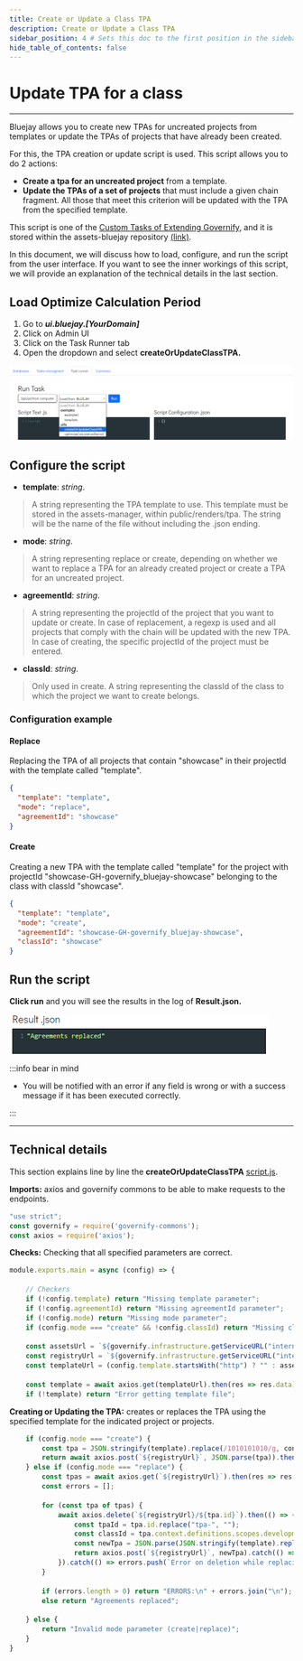 ```yaml
---
title: Create or Update a Class TPA 
description: Create or Update a Class TPA 
sidebar_position: 4 # Sets this doc to the first position in the sidebar
hide_table_of_contents: false
---
```


# Update TPA for a class

---

Bluejay allows you to create new TPAs ​​for uncreated projects from templates or update the TPAs ​​of projects that have already been created.

For this, the TPA creation or update script is used. This script allows you to do 2 actions:
- **Create a tpa for an uncreated project** from a template.
- **Update the TPAs of a set of projects** that must include a given chain fragment. All those that meet this criterion will be updated with the TPA from the specified template.

This script is one of the [Custom Tasks of Extending Governify](https://docs.governify.io/development/extending-governify/custom-tasks), and it is stored within the assets-bluejay repository [(link)](https://github.com/governify/assets-bluejay/blob/main/public/director/tasks/utils/createOrUpdateClassTPA/script.js).

In this document, we will discuss how to load, configure, and run the script from the user interface. If you want to see the inner workings of this script, we will provide an explanation of the technical details in the last section.

## Load Optimize Calculation Period
1. Go to  ***ui.bluejay.[YourDomain]*** 
2. Click on Admin UI
3. Click on the Task Runner tab
4. Open the dropdown and select **createOrUpdateClassTPA.**

![load script](/img/development/custom-tasks/createUpdateTPA/load-script.png)

## Configure the script

- **template**: *string*.    
> A string representing the TPA template to use. This template must be stored in the assets-manager, within public/renders/tpa. The string will be the name of the file without including the .json ending.
- **mode**: *string*. 
> A string representing replace or create, depending on whether we want to replace a TPA for an already created project or create a TPA for an uncreated project.
- **agreementId**: *string*.
> A string representing the projectId of the project that you want to update or create. In case of replacement, a regexp is used and all projects that comply with the chain will be updated with the new TPA. In case of creating, the specific projectId of the project must be entered.
- **classId**: *string*.
> Only used in create. A string representing the classId of the class to which the project we want to create belongs.

### Configuration example
#### Replace
Replacing the TPA of all projects that contain "showcase" in their projectId with the template called "template".

```json
{
  "template": "template",
  "mode": "replace",
  "agreementId": "showcase"
}
```

#### Create
Creating a new TPA with the template called "template" for the project with projectId "showcase-GH-governify_bluejay-showcase" belonging to the class with classId "showcase".


```json
{
  "template": "template",
  "mode": "create",
  "agreementId": "showcase-GH-governify_bluejay-showcase",
  "classId": "showcase"
}
```

## Run the script
**Click run** and you will see the results in the log of **Result.json.** 

![load script](/img/development/custom-tasks/createUpdateTPA/result.png)

:::info bear in mind
- You will be notified with an error if any field is wrong or with a success message if it has been executed correctly.

:::

---

## Technical details
This section explains line by line the **createOrUpdateClassTPA** [script.js](https://github.com/governify/assets-bluejay/blob/main/public/director/tasks/utils/createOrUpdateClassTPA/script.js).

**Imports:** axios and governify commons to be able to make requests to the endpoints.
```js showLineNumbers
"use strict";
const governify = require('governify-commons');
const axios = require('axios');
```

**Checks:** Checking that all specified parameters are correct.
```js showLineNumbers
module.exports.main = async (config) => {

    // Checkers
    if (!config.template) return "Missing template parameter";
    if (!config.agreementId) return "Missing agreementId parameter";
    if (!config.mode) return "Missing mode parameter";
    if (config.mode === "create" && !config.classId) return "Missing classId parameter for create mode";

    const assetsUrl = `${governify.infrastructure.getServiceURL("internal.assets")}/api/v1/public/renders/tpa/`;
    const registryUrl = `${governify.infrastructure.getServiceURL("internal.registry")}/api/v6/agreements`;
    const templateUrl = (config.template.startsWith("http") ? "" : assetsUrl) + (config.template.includes(".json") ? config.template : `${config.template}.json`);

    const template = await axios.get(templateUrl).then(res => res.data).catch(() => {});
    if (!template) return "Error getting template file";
```

**Creating or Updating the TPA:** creates or replaces the TPA using the specified template for the indicated project or projects.

```js showLineNumbers
    if (config.mode === "create") {
        const tpa = JSON.stringify(template).replace(/1010101010/g, config.agreementId).replace(/2020202020/g, config.classId);
        return await axios.post(`${registryUrl}`, JSON.parse(tpa)).then(() => "Agreement created").catch(() => "Error creating agreement");
    } else if (config.mode === "replace") {
        const tpas = await axios.get(`${registryUrl}`).then(res => res.data?.filter(t => new RegExp(config.agreementId).test(t.id)) ?? []).catch(() => []);
        const errors = [];

        for (const tpa of tpas) {
            await axios.delete(`${registryUrl}/${tpa.id}`).then(() => {
                const tpaId = tpa.id.replace("tpa-", "");
                const classId = tpa.context.definitions.scopes.development.class.default;
                const newTpa = JSON.parse(JSON.stringify(template).replace(/1010101010/g, tpaId).replace(/2020202020/g, classId));
                return axios.post(`${registryUrl}`, newTpa).catch(() => errors.push(`Error on creation while replacing agreement ${tpa.id}`));
            }).catch(() => errors.push(`Error on deletion while replacing agreement ${tpa.id}`));            
        }

        if (errors.length > 0) return "ERRORS:\n" + errors.join("\n");
        else return "Agreements replaced";

    } else {
        return "Invalid mode parameter (create|replace)";
    }
}
```








